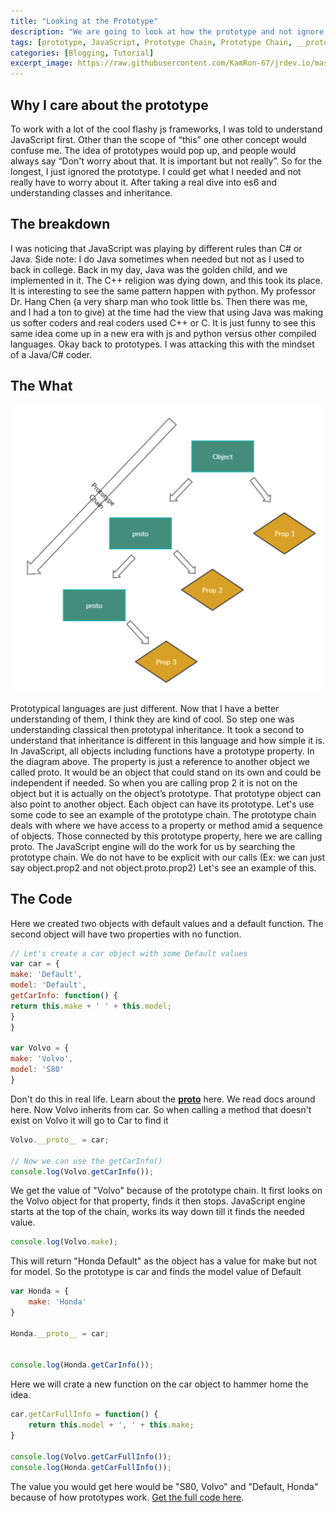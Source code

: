 ```yaml
---
title: "Looking at the Prototype"
description: "We are going to look at how the prototype and not ignore it"
tags: [prototype, JavaScript, Prototype Chain, Prototype Chain, __proto__]
categories: [Blogging, Tutorial]
excerpt_image: https://raw.githubusercontent.com/KamRon-67/jrdev.io/master/assets/img/pexels-anna-shvets-3746197.jpg
---
```



## Why I care about the prototype

To work with a lot of the cool flashy js frameworks, I was told to understand JavaScript first. Other than the scope of “this” one other concept would confuse me. The idea of prototypes would pop up, and people would always say “Don't worry about that. It is important but not really”. So for the longest, I just ignored the prototype. I could get what I needed and not really have to worry about it. After taking a real dive into es6 and understanding classes and inheritance.

## The breakdown

I was noticing that JavaScript was playing by different rules than C# or Java. Side note: I do Java sometimes when needed but not as I used to back in college. Back in my day, Java was the golden child, and we implemented in it. The C++ religion was dying down, and this took its place. It is interesting to see the same pattern happen with python. My professor Dr. Hang Chen (a very sharp man who took little bs. Then there was me, and I had a ton to give) at the time had the view that using Java was making us softer coders and real coders used C++ or C. It is just funny to see this same idea come up in a new era with js and python versus other compiled languages. Okay back to prototypes. I was attacking this with the mindset of a Java/C# coder.

## The What

![Image of a model prototype chain](https://raw.githubusercontent.com/KamRon-67/jrdev.io/master/assets/img/Proto.jpg "A model of the prototype chain")

Prototypical languages are just different. Now that I have a better understanding of them, I think they are kind of cool. So step one was understanding classical then prototypal inheritance. It took a second to understand that inheritance is different in this language and how simple it is. In JavaScript, all objects including functions have a prototype property. In the diagram above. The property is just a reference to another object we called proto. It would be an object that could stand on its own and could be independent if needed. So when you are calling prop 2 it is not on the object but it is actually on the object’s prototype. That prototype object can also point to another object. Each object can have its prototype. Let's use some code to see an example of the prototype chain. The prototype chain deals with where we have access to a property or method amid a sequence of objects. Those connected by this prototype property, here we are calling proto. The JavaScript engine will do the work for us by searching the prototype chain. We do not have to be explicit with our calls (Ex: we can just say object.prop2 and not object.proto.prop2) Let's see an example of this.


## The Code 

Here we created two objects with default values and a default function. The second object will have two properties with no function.

```js
// Let's create a car object with some Default values
var car = {
make: 'Default',
model: 'Default',
getCarInfo: function() {
return this.make + ' ' + this.model; 
}
}

var Volvo = {
make: 'Volvo',
model: 'S80'
}
```

Don't do this in real life. Learn about the [__proto__](https://developer.mozilla.org/en-US/docs/Web/JavaScript/Reference/Global_Objects/Object/proto) here. We read docs around here. Now Volvo inherits from car. So when calling a method that doesn't exist on Volvo it will go to Car to find it

```js
Volvo.__proto__ = car;

// Now we can use the getCarInfo()
console.log(Volvo.getCarInfo());
```

We get the value of "Volvo" because of the prototype chain. It first looks on the Volvo object for that property, finds it then stops. JavaScript engine starts at the top of the chain, works its way down till it finds the needed value.

```js
console.log(Volvo.make);
```


This will return "Honda Default" as the object has a value for make but not for model. So the prototype is car and finds the model value of Default

```js
var Honda = {
    make: 'Honda'   
}

Honda.__proto__ = car;


console.log(Honda.getCarInfo());
```

Here we will crate a new function on the car object to hammer home the idea.

```js
car.getCarFullInfo = function() {
    return this.model + ', ' + this.make;   
}

console.log(Volvo.getCarFullInfo());
console.log(Honda.getCarFullInfo());
```

The value you would get here would be "S80, Volvo" and "Default, Honda" because of how prototypes work. [Get the full code here](https://github.com/KamRon-67/Proto-Example).